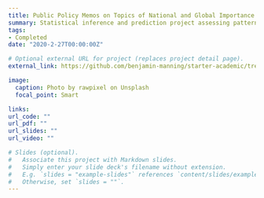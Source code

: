 ```yaml
---
title: Public Policy Memos on Topics of National and Global Importance	
summary: Statistical inference and prediction project assessing patterns of fatal police violence across police departments in the United States	
tags:
- Completed	
date: "2020-2-27T00:00:00Z"

# Optional external URL for project (replaces project detail page).
external_link: https://github.com/benjamin-manning/starter-academic/tree/master/static/files/memos	

image:
  caption: Photo by rawpixel on Unsplash
  focal_point: Smart

links:
url_code: ""
url_pdf: ""
url_slides: ""
url_video: ""

# Slides (optional).
#   Associate this project with Markdown slides.
#   Simply enter your slide deck's filename without extension.
#   E.g. `slides = "example-slides"` references `content/slides/example-slides.md`.
#   Otherwise, set `slides = ""`.
---
```

